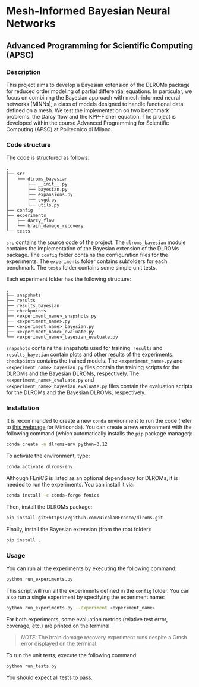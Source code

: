# Mesh-Informed Bayesian Neural Networks
## Advanced Programming for Scientific Computing (APSC)

### Description

This project aims to develop a Bayesian extension of the DLROMs package for reduced order modeling of partial differential equations. In particular, we focus on combining the Bayesian approach with mesh-informed neural networks (MINNs), a class of models designed to handle functional data defined on a mesh. We test the implementation on two benchmark problems: the Darcy flow and the KPP-Fisher equation. The project is developed within the course Advanced Programming for Scientific Computing (APSC) at Politecnico di Milano.

### Code structure

The code is structured as follows:

```
.
├── src
│   └── dlroms_bayesian
│       ├── __init__.py
│       ├── bayesian.py
│       ├── expansions.py
│       ├── svgd.py
│       └── utils.py
├── config
├── experiments
│   ├── darcy_flow
│   └── brain_damage_recovery
└── tests
```

```src``` contains the source code of the project. The ```dlroms_bayesian``` module contains the implementation of the Bayesian extension of the DLROMs package. The ```config``` folder contains the configuration files for the experiments. The ```experiments``` folder contains subfolders for each benchmark. The ```tests``` folder contains some simple unit tests.

Each experiment folder has the following structure:

```
.
├── snapshots
├── results
├── results_bayesian
├── checkpoints
├── <experiment_name>_snapshots.py
├── <experiment_name>.py
├── <experiment_name>_bayesian.py
├── <experiment_name>_evaluate.py
└── <experiment_name>_bayesian_evaluate.py
```

```snapshots``` contains the snapshots used for training. ```results``` and ```results_bayesian``` contain plots and other results of the experiments. ```checkpoints``` contains the trained models. The ```<experiment_name>.py``` and ```<experiment_name>_bayesian.py``` files contain the training scripts for the DLROMs and the Bayesian DLROMs, respectively. The ```<experiment_name>_evaluate.py``` and ```<experiment_name>_bayesian_evaluate.py``` files contain the evaluation scripts for the DLROMs and the Bayesian DLROMs, respectively.

### Installation

It is recommended to create a new ```conda``` environment to run the code (refer to [this webpage](https://docs.anaconda.com/miniconda/install/) for Miniconda). You can create a new environment with the following command (which automatically installs the ```pip``` package manager):

```bash
conda create -n dlroms-env python=3.12
```

To activate the environment, type:

```bash
conda activate dlroms-env
```

Although FEniCS is listed as an optional dependency for DLROMs, it is needed to run the experiments. You can install it via:

```bash
conda install -c conda-forge fenics
```

Then, install the DLROMs package:

```bash
pip install git+https://github.com/NicolaRFranco/dlroms.git
```

Finally, install the Bayesian extension (from the root folder):

```bash
pip install .
```

### Usage

You can run all the experiments by executing the following command:

```bash
python run_experiments.py
```

This script will run all the experiments defined in the ```config``` folder. You can also run a single experiment by specifying the experiment name:

```bash
python run_experiments.py --experiment <experiment_name>
```

For both experiments, some evaluation metrics (relative test error, coverage, etc.) are printed on the terminal.

> _NOTE:_ The brain damage recovery experiment runs despite a Gmsh error displayed on the terminal.

To run the unit tests, execute the following command:

```bash
python run_tests.py
```

You should expect all tests to pass.
